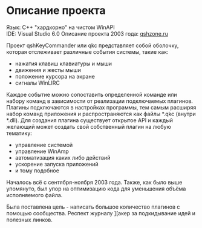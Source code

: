 # Описание проекта

Язык: C++ "хардкорно" на чистом WinAPI  
IDE: Visual Studio 6.0
Описание проекта 2003 года: [qshzone.ru](http://qshzone.ru)

Проект qshKeyCommander или qkc представляет собой оболочку, которая отслеживает различные события системы, такие как:
* нажатия клавиш клавиатуры и мыши
* движения и жесты мыши
* положение курсора на экране
* сигналы WinLIRC

Каждое событие можно сопоставить определенной команде или набору команд в зависимости от реализации подключаемых плагинов. Плагины подключаются в настройках программы, тем самым расширяя набор команд приложения и распространяются как файлы *.qkc (внутри *.dll). Для создания плагина существует открытое API и каждый желающий может создать свой собственный плагин на любую тематику:

- управление системой
- управление WinAmp
- автоматизация каких либо действий
- ускорение запуска приложений
- и тому подобное

Началось всё с сентября-ноября 2003 года. Также, как было выше упомянуто, был упор на оптимизацию кода для уменьшения объёма исполняемого файла.

Была поставлена цель - написать большое количество плагинов с помощью сообщества. Респект журналу ][акер за подкидывание идей и полезных линков.
